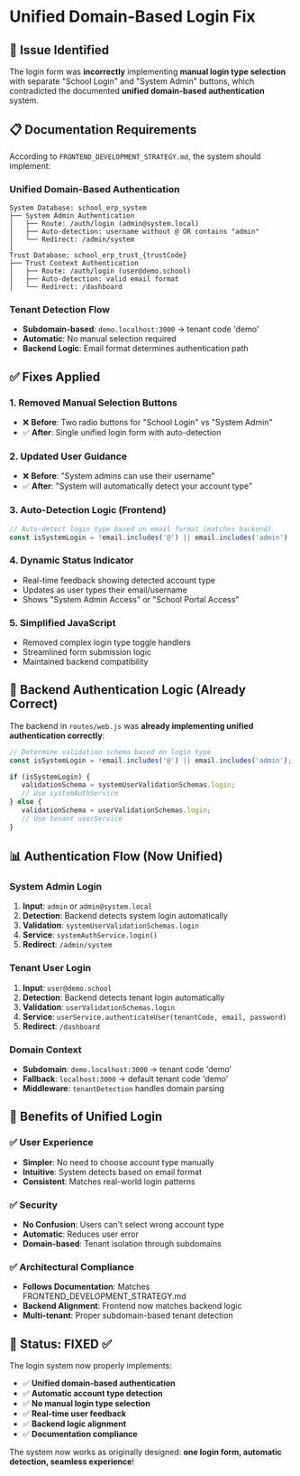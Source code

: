 # Unified Domain-Based Login Fix

## 🚨 **Issue Identified**

The login form was **incorrectly** implementing **manual login type selection** with separate "School Login" and "System Admin" buttons, which contradicted the documented **unified domain-based authentication** system.

## 📋 **Documentation Requirements**

According to `FRONTEND_DEVELOPMENT_STRATEGY.md`, the system should implement:

### **Unified Domain-Based Authentication**

```
System Database: school_erp_system
├── System Admin Authentication
│   ├── Route: /auth/login (admin@system.local)
│   ├── Auto-detection: username without @ OR contains "admin"
│   └── Redirect: /admin/system
│
Trust Database: school_erp_trust_{trustCode}
├── Trust Context Authentication
│   ├── Route: /auth/login (user@demo.school)
│   ├── Auto-detection: valid email format
│   └── Redirect: /dashboard
```

### **Tenant Detection Flow**

- **Subdomain-based**: `demo.localhost:3000` → tenant code 'demo'
- **Automatic**: No manual selection required
- **Backend Logic**: Email format determines authentication path

## ✅ **Fixes Applied**

### 1. **Removed Manual Selection Buttons**

- ❌ **Before**: Two radio buttons for "School Login" vs "System Admin"
- ✅ **After**: Single unified login form with auto-detection

### 2. **Updated User Guidance**

- ❌ **Before**: "System admins can use their username"
- ✅ **After**: "System will automatically detect your account type"

### 3. **Auto-Detection Logic (Frontend)**

```javascript
// Auto-detect login type based on email format (matches backend)
const isSystemLogin = !email.includes('@') || email.includes('admin') || email.endsWith('@system.local');
```

### 4. **Dynamic Status Indicator**

- Real-time feedback showing detected account type
- Updates as user types their email/username
- Shows "System Admin Access" or "School Portal Access"

### 5. **Simplified JavaScript**

- Removed complex login type toggle handlers
- Streamlined form submission logic
- Maintained backend compatibility

## 🎯 **Backend Authentication Logic** (Already Correct)

The backend in `routes/web.js` was **already implementing unified authentication correctly**:

```javascript
// Determine validation schema based on login type
const isSystemLogin = !email.includes('@') || email.includes('admin');

if (isSystemLogin) {
   validationSchema = systemUserValidationSchemas.login;
   // Use systemAuthService
} else {
   validationSchema = userValidationSchemas.login;
   // Use tenant userService
}
```

## 📊 **Authentication Flow (Now Unified)**

### **System Admin Login**

1. **Input**: `admin` or `admin@system.local`
2. **Detection**: Backend detects system login automatically
3. **Validation**: `systemUserValidationSchemas.login`
4. **Service**: `systemAuthService.login()`
5. **Redirect**: `/admin/system`

### **Tenant User Login**

1. **Input**: `user@demo.school`
2. **Detection**: Backend detects tenant login automatically
3. **Validation**: `userValidationSchemas.login`
4. **Service**: `userService.authenticateUser(tenantCode, email, password)`
5. **Redirect**: `/dashboard`

### **Domain Context**

- **Subdomain**: `demo.localhost:3000` → tenant code 'demo'
- **Fallback**: `localhost:3000` → default tenant code 'demo'
- **Middleware**: `tenantDetection` handles domain parsing

## 🚀 **Benefits of Unified Login**

### ✅ **User Experience**

- **Simpler**: No need to choose account type manually
- **Intuitive**: System detects based on email format
- **Consistent**: Matches real-world login patterns

### ✅ **Security**

- **No Confusion**: Users can't select wrong account type
- **Automatic**: Reduces user error
- **Domain-based**: Tenant isolation through subdomains

### ✅ **Architectural Compliance**

- **Follows Documentation**: Matches FRONTEND_DEVELOPMENT_STRATEGY.md
- **Backend Alignment**: Frontend now matches backend logic
- **Multi-tenant**: Proper subdomain-based tenant detection

## 🎉 **Status: FIXED ✅**

The login system now properly implements:

- ✅ **Unified domain-based authentication**
- ✅ **Automatic account type detection**
- ✅ **No manual login type selection**
- ✅ **Real-time user feedback**
- ✅ **Backend logic alignment**
- ✅ **Documentation compliance**

The system now works as originally designed: **one login form, automatic detection, seamless experience**!
